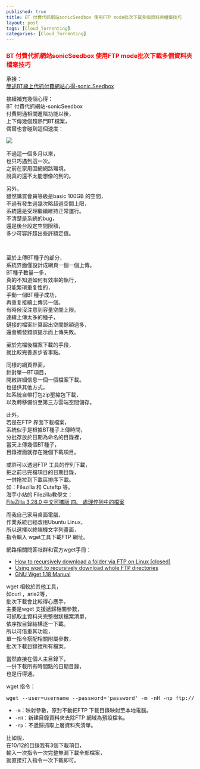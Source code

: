 ```yaml
---
published: true
title: BT 付費代抓網站sonicSeedbox 使用FTP mode批次下載多個資料夾檔案技巧
layout: post
tags: [Cloud_Torrenting]
categories: [Cloud_Torrenting]
---
```


### <font color="red">BT 付費代抓網站sonicSeedbox 使用FTP mode批次下載多個資料夾檔案技巧</font>   
        
承接：   
[簡述BT線上代抓付費網站心得-sonic.Seedbox][1]   
    
接續補充幾個心得：   
BT 付費代抓網站-sonicSeedbox  
付費開通相關進階功能以後，   
上下傳幾個超熱門BT檔案，   
偶爾也會碰到這個速度：   

<picture>
<source type="image/webp" srcset="https://res.cloudinary.com/shengshampoo/image/upload/s--CTjrTCOC--/v1509265423/Screenshot-2017-10-28-09-01-512-fs81_icijnp.webp" data-srcset="https://res.cloudinary.com/shengshampoo/image/upload/s--mukIBvj0--/v1509262584/Screenshot-2017-10-28-09-01-511-fs81_hidnb9.webp 600w">
<img class="responsively-lazy responsively-lazy-600" src="https://res.cloudinary.com/shengshampoo/image/upload/s--zXChUW5q--/v1509265423/Screenshot-2017-10-28-09-01-512-fs81_vcpykb.png" sizes="(max-width: 500px) 80vw,
            100vw" data-srcset="https://res.cloudinary.com/shengshampoo/image/upload/s--db8uMpaf--/v1509262584/Screenshot-2017-10-28-09-01-511-fs81_ev0dmw.png 600w" srcset="data:image/gif;base64,R0lGODlhAQABAIAAAP///////yH5BAEKAAEALAAAAAABAAEAAAICTAEAOw==">
</picture>   

不過這一個多月以來，    
也只巧遇到這一次。   
之前在家用固網網路環境，    
說真的還不太能想像的到的。   
    
另外，   
雖然購買會員等級是basic 100GB 的空間，   
不過有發生過幾次略超過空間上限，    
系統還是受理繼續維持正常運行。   
不清楚是系統的bug，   
還是後台設定空間限額，   
多少可容許超出些許額定值。   
    
<img class="responsively-lazy" src="https://res.cloudinary.com/shengshampoo/image/upload/s--DuA3BxPv--/v1508173951/Screenshot-2017-10-16-01-22-341-fs81_ezrxqo.png" data-srcset="https://res.cloudinary.com/shengshampoo/image/upload/s--LPb0lQri--/v1508499300/Screenshot-2017-10-16-01-22-342-fs81_m4cdmy.png 300w, https://res.cloudinary.com/shengshampoo/image/upload/s--F4yZoohO--/v1508593598/Screenshot-2017-10-16-01-22-343-fs81_kmoprd.png 449w" srcset="data:image/gif;base64,R0lGODlhAQABAIAAAP///////yH5BAEKAAEALAAAAAABAAEAAAICTAEAOw==">       
    
    
至於上傳BT種子的部分，    
系統界面僅設計成網頁一個一個上傳。      
BT種子數量一多，       
真的不知道如何有效率的執行，      
只能繁瑣重复性的，   
手動一個BT種子成功，   
再重复接續上傳另一個。   
有時候沒注意到容量空間上限。    
連續上傳太多的種子，    
鏈接的檔案計算超出空間餘額過多，    
還會觸發錯誤提示而上傳失敗。    
    
至於完檔後檔案下載的手段，   
就比較完善進步省事點。   
    
同樣的網頁界面，    
針對單一BT項目，   
開啟詳細信息一個一個檔案下載。   
也提供其他方式，    
如系統自帶打包zip壓縮包下載，    
以及轉移備份至第三方雲端空間儲存。   
    
此外，   
若是在FTP 界面下載檔案，    
系統似乎是根據BT種子上傳時間，    
分批存放於日期為命名的目錄裡，   
當天上傳幾個BT種子，   
目錄裡面就存在幾個下載項目。    
    
或許可以透過FTP 工具的佇列下載，    
把之前已完檔項目的日期目錄，    
一併拖拉到下載區排序下載。   
如：Filezilla 和 Cuteftp 等。    
海芋小站的 Filezilla教學文：   
[FileZilla 3.28.0 中文可攜版 四、 處理佇列中的檔案][2]   
    
而我自己家用桌面電腦，   
作業系統已經改用Ubuntu Linux，   
所以選擇以終端機文字列畫面，    
指令輸入 wget工具下載FTP 網址。                

網路相關問答社群和官方wget手冊：              

* [How to recursively download a folder via FTP on Linux [closed]][3]   
* [Using wget to recursively download whole FTP directories][4]
* [GNU Wget 1.18 Manual][5]

wget 相較於其他工具，           
如curl ，aria2等，          
批次下載會比較得心應手，            
主要是wget 支援遞歸相關參數，               
可抓取主資料夾完整樹狀檔案清單，               
依序按目錄結構逐一下載。            
所以可借重其功能，               
單一指令搭配相關附屬參數，           
批次下載目錄裡所有檔案。            
                
當然直接在個人主目錄下，            
一併下載所有時間點的日期目錄，         
也是行得通。          

wget 指令：
<pre class="prettyprint linenums">
wget --user=username --password='password' -m -nH -np ftp://xxxxx.sonicseedbox.com/date2017/
</pre>

* ```-m```：映射參數，原封不動把FTP 下載目錄映射至本地電腦。    
* ```-nH```：新建目錄資料夾去除FTP 網域為預設檔名。           
* ```-np```：不遞歸抓取上層資料夾清單。  

比如說，    
在10/12的目錄我有3個下載項目，    
輸入一次指令一次完整無漏下載全部檔案，   
就直接打入指令一次下載即可。    

<img class="responsively-lazy responsively-lazy-600" src="https://res.cloudinary.com/shengshampoo/image/upload/s--ItWKH8QJ--/v1508174768/Screenshot-2017-10-17-01-08-561-fs81_wrjknh.png" srcset="data:image/gif;base64,R0lGODlhAQABAIAAAP///////yH5BAEKAAEALAAAAAABAAEAAAICTAEAOw==">    
<img class="responsively-lazy responsively-lazy-600" src="https://res.cloudinary.com/shengshampoo/image/upload/s--98_JxQht--/v1508174773/Screenshot-2017-10-17-01-09-191-fs81_ufbbyo.png" srcset="data:image/gif;base64,R0lGODlhAQABAIAAAP///////yH5BAEKAAEALAAAAAABAAEAAAICTAEAOw==">    


[1]: https://shengshampoo.github.io/cloud_torrenting/2017/10/12/cloud-torrenting-sonicseedbox-review.html
[2]: https://www.inote.tw/filezilla-download/4
[3]: https://stackoverflow.com/a/5567776
[4]: https://serverfault.com/a/708122
[5]: https://www.gnu.org/software/wget/manual/wget.html#Recursive-Retrieval-Options
